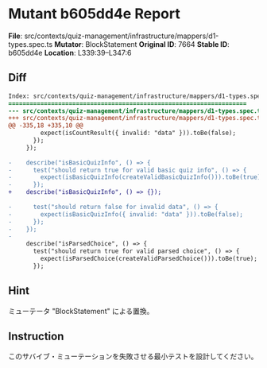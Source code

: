 # Mutant b605dd4e Report

**File**: src/contexts/quiz-management/infrastructure/mappers/d1-types.spec.ts
**Mutator**: BlockStatement
**Original ID**: 7664
**Stable ID**: b605dd4e
**Location**: L339:39–L347:6

## Diff

```diff
Index: src/contexts/quiz-management/infrastructure/mappers/d1-types.spec.ts
===================================================================
--- src/contexts/quiz-management/infrastructure/mappers/d1-types.spec.ts	original
+++ src/contexts/quiz-management/infrastructure/mappers/d1-types.spec.ts	mutated #7664
@@ -335,18 +335,10 @@
         expect(isCountResult({ invalid: "data" })).toBe(false);
       });
     });
 
-    describe("isBasicQuizInfo", () => {
-      test("should return true for valid basic quiz info", () => {
-        expect(isBasicQuizInfo(createValidBasicQuizInfo())).toBe(true);
-      });
+    describe("isBasicQuizInfo", () => {});
 
-      test("should return false for invalid data", () => {
-        expect(isBasicQuizInfo({ invalid: "data" })).toBe(false);
-      });
-    });
-
     describe("isParsedChoice", () => {
       test("should return true for valid parsed choice", () => {
         expect(isParsedChoice(createValidParsedChoice())).toBe(true);
       });
```

## Hint

ミューテータ "BlockStatement" による置換。

## Instruction

このサバイブ・ミューテーションを失敗させる最小テストを設計してください。
